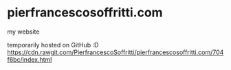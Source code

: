 # pierfrancescosoffritti.com
my website


temporarily hosted on GitHub :D
https://cdn.rawgit.com/PierfrancescoSoffritti/pierfrancescosoffritti.com/704f6bc/index.html

